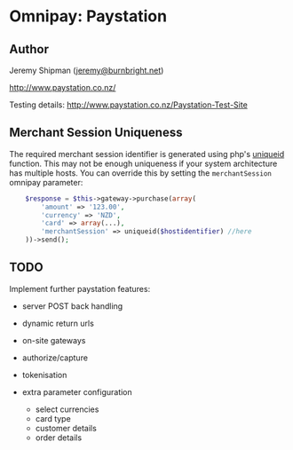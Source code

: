 # Omnipay: Paystation

## Author

Jeremy Shipman (jeremy@burnbright.net)

http://www.paystation.co.nz/

Testing details: http://www.paystation.co.nz/Paystation-Test-Site

## Merchant Session Uniqueness

The required merchant session identifier is generated using php's
[uniqueid](http://php.net/manual/en/function.uniqid.php) function.
This may not be enough uniqueness if your system architecture has
multiple hosts. You can override this by setting the `merchantSession`
omnipay parameter:

```php
	$response = $this->gateway->purchase(array(
		'amount' => '123.00',
		'currency' => 'NZD',
		'card' => array(...),
		'merchantSession' => uniqueid($hostidentifier) //here
	))->send();

```

## TODO

Implement further paystation features:

 * server POST back handling
 * dynamic return urls
 * on-site gateways
 * authorize/capture
 * tokenisation

 * extra parameter configuration
 	* select currencies
 	* card type
 	* customer details
 	* order details